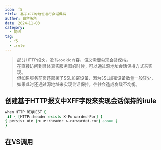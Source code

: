 ```yaml
---
icon: f5
title: 基于XFF的地址进行会话保持
author: 白色犄角
date: 2024-11-03
category:
  - 网络
tag:
  - f5
  - irule
---
```


> 部分HTTP报文，没有cookie内容，但又需要实现会话保持。  
> 在直接访问到具体真实服务器的时候，可以通过源地址会话保持方式来实现。  
> 但如果服务前面还部署了SSL加密设备，因为SSL加密设备数量一般较少，如果此时还通过源地址来实现会话保持，往往会造成负载不均衡。  

## 创建基于HTTP报文中XFF字段来实现会话保持的irule

```tcl
when HTTP_REQUEST {
 if { [HTTP::header exists X-Forwarded-For] }
{ persist uie [HTTP::header X-Forwarded-For] 28800 }
}
```

## 在VS调用
